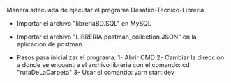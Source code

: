 Manera adecuada de ejecutar el programa Desafiio-Tecnico-Libreria

- Importar el archivo "libreriaBD.SQL" en MySQL

- Importar el archivo "LIBRERIA.postman_collection.JSON" en la aplicacion de postman

- Pasos para inicializar el programa:
  1- Abrir CMD
  2- Cambiar la direccion a donde se encuentra el archivo libreria con el comando: cd "rutaDeLaCarpeta"
  3- Usar el comando: yarn start:dev
